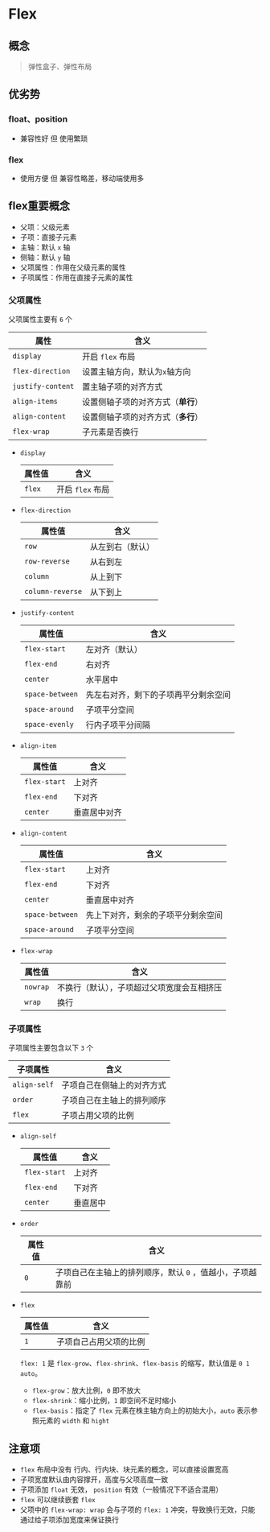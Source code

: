 # Flex

## 概念

> 弹性盒子、弹性布局

## 优劣势

### float、position

- 兼容性好 但 使用繁琐

### flex

- 使用方便 但 兼容性略差，移动端使用多

## flex重要概念

- 父项：父级元素
- 子项：直接子元素
- 主轴：默认 `x` 轴
- 侧轴：默认 `y` 轴
- 父项属性：作用在父级元素的属性
- 子项属性：作用在直接子元素的属性

### 父项属性

父项属性主要有 `6` 个

| 属性            | 含义                               |
| --------------- | ---------------------------------- |
| `display`         | 开启 `flex` 布局                     |
| `flex-direction`  | 设置主轴方向，默认为`x`轴方向      |
| `justify-content` | 置主轴子项的对齐方式               |
| `align-items`     | 设置侧轴子项的对齐方式（**单行**） |
| `align-content`   | 设置侧轴子项的对齐方式（**多行**） |
| `flex-wrap`       | 子元素是否换行                     |

- `display`

  | 属性值 | 含义           |
  | ------ | -------------- |
  | `flex`   | 开启 `flex` 布局 |

- `flex-direction`

  | 属性值         | 含义             |
  | -------------- | ---------------- |
  | `row`            | 从左到右（默认） |
  | `row-reverse`    | 从右到左         |
  | `column`         | 从上到下         |
  | `column-reverse` | 从下到上         |

- `justify-content`

  | 属性值        | 含义                                 |
  | ------------- | ------------------------------------ |
  | `flex-start`    | 左对齐（默认）                       |
  | `flex-end`      | 右对齐                               |
  | `center`        | 水平居中                             |
  | `space-between` | 先左右对齐，剩下的子项再平分剩余空间 |
  | `space-around`  | 子项平分空间                         |
  | `space-evenly`  | 行内子项平分间隔                     |

- `align-item`

  | 属性值     | 含义         |
  | ---------- | ------------ |
  | `flex-start` | 上对齐       |
  | `flex-end`   | 下对齐       |
  | `center`     | 垂直居中对齐 |

- `align-content`

  | 属性值        | 含义                               |
  | ------------- | ---------------------------------- |
  | `flex-start`    | 上对齐                             |
  | `flex-end`      | 下对齐                             |
  | `center`        | 垂直居中对齐                       |
  | `space-between` | 先上下对齐，剩余的子项平分剩余空间 |
  | `space-around`  | 子项平分空间                       |

- `flex-wrap`

  | 属性值 | 含义                                       |
  | ------ | ------------------------------------------ |
  | `nowrap` | 不换行（默认），子项超过父项宽度会互相挤压 |
  | `wrap`   | 换行                                       |

### 子项属性

子项属性主要包含以下 `3` 个

| 子项属性   | 含义                       |
| ---------- | -------------------------- |
| `align-self` | 子项自己在侧轴上的对齐方式 |
| `order`      | 子项自己在主轴上的排列顺序 |
| `flex`       | 子项占用父项的比例         |

- `align-self`

  | 属性值     | 含义     |
  | ---------- | -------- |
  | `flex-start` | 上对齐   |
  | `flex-end`   | 下对齐   |
  | `center`     | 垂直居中 |

- `order`

  | 属性值 | 含义                                                    |
  | ------ | ------------------------------------------------------- |
  | `0`      | 子项自己在主轴上的排列顺序，默认 `0` ，值越小，子项越靠前 |

- `flex`

  | 属性值 | 含义                   |
  | ------ | ---------------------- |
  | `1`      | 子项自己占用父项的比例 |

  `flex: 1` 是 `flex-grow`、`flex-shrink`、`flex-basis` 的缩写，默认值是 `0 1 auto`。

  - `flex-grow`：放大比例，`0` 即不放大
  - `flex-shrink`：缩小比例，`1` 即空间不足时缩小
  - `flex-basis`：指定了 `flex` 元素在株主轴方向上的初始大小，`auto` 表示参照元素的 `width` 和 `hight`

## 注意项

- `flex` 布局中没有 行内、行内块、块元素的概念，可以直接设置宽高
- 子项宽度默认由内容撑开，高度与父项高度一致
- 子项添加 `float` 无效， `position` 有效（一般情况下不适合混用）
- `flex` 可以继续嵌套 `flex`
- 父项中的 `flex-wrap: wrap` 会与子项的 `flex: 1` 冲突，导致换行无效，只能通过给子项添加宽度来保证换行
